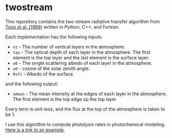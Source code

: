 # twostream

This repository contains the two-stream radiative transfer algorithm from [Toon et al. (1989)](https://agupubs.onlinelibrary.wiley.com/doi/abs/10.1029/JD094iD13p16287) written in Python, C++, and Fortran.

Each implementation has the following inputs:

- `nz` - The number of vertical layers in the atmosphere.
- `tau` - The optical depth of each layer in the atmosphere. The first element is the top layer and the last element is the surface layer.
- `w0` - The single scattering albedo of each layer in the atmosphere.
- `u0` - cosine of the solar zenith angle.
- `Rsfc` - Albedo of the surface.

and the following output:

- `amean` - The mean intensity at the edges of each layer in the atmosphere. The first element is the top edge op the top layer

Every term is unit-less, and the flux at the top of the atmosphere is taken to be 1.

I use this algorithm to compute photolysis rates in photochemical modeling. [Here is a link to an example](https://github.com/Nicholaswogan/Photochem/blob/11fcdda980e13983d816e9f8e42a4a4ea123be12/src/photochem.f90#L364).

